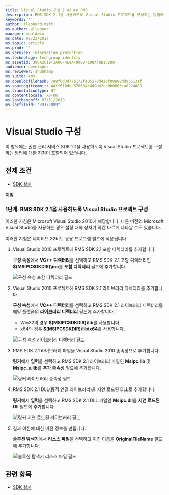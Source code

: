 ```yaml
---
title: Visual Studio 구성 | Azure RMS
description: RMS SDK 2.1을 사용하도록 Visual Studio 프로젝트를 구성하는 방법에 대한 지침입니다.
keywords: ''
author: lleonard-msft
ms.author: alleonar
manager: mbaldwin
ms.date: 02/23/2017
ms.topic: article
ms.prod: ''
ms.service: information-protection
ms.technology: techgroup-identity
ms.assetid: 396A2C19-3A00-4E9A-9088-198A48B15289
audience: developer
ms.reviewer: shubhamp
ms.suite: ems
ms.openlocfilehash: 7e9f6d3d77b172fe05178d426f08a88dd93613af
ms.sourcegitcommit: 44ff610dec678604c449d42cc0b0863ca8224009
ms.translationtype: HT
ms.contentlocale: ko-KR
ms.lasthandoff: 07/31/2018
ms.locfileid: "39372889"
---
```

# <a name="configure-visual-studio"></a>Visual Studio 구성

이 항목에는 권한 관리 서비스 SDK 2.1을 사용하도록 Visual Studio 프로젝트를 구성하는 방법에 대한 지침이 포함되어 있습니다.

## <a name="prerequisites"></a>전제 조건

-   [SDK 설치](install-the-rms-sdk.md)

**지침**

### <a name="step-1-configure-a-visual-studio-project-to-use-rms-sdk-21"></a>1단계: RMS SDK 2.1을 사용하도록 Visual Studio 프로젝트 구성

이러한 지침은 Microsoft Visual Studio 2010에 해당합니다. 다른 버전의 Microsoft Visual Studio를 사용하는 경우 설정 대화 상자가 약간 다르게 나타날 수도 있습니다.

이러한 지침은 네이티브 32비트 응용 프로그램 빌드에 적용됩니다.

1.  Visual Studio 2010 프로젝트에 RMS SDK 2.1 포함 디렉터리를 추가합니다.

    **구성 속성**에서 **VC++ 디렉터리**를 선택하고 RMS SDK 2.1 포함 디렉터리인 **$(MSIPCSDKDIR)\\inc**를 **포함 디렉터리** 필드에 추가합니다.

    ![구성 속성 포함 디렉터리 필드](../media/include_directories.png)

2.  Visual Studio 2010 프로젝트에 RMS SDK 2.1 라이브러리 디렉터리를 추가합니다.

    **구성 속성**에서 **VC++ 디렉터리**를 선택하고 RMS SDK 2.1 라이브러리 디렉터리를 해당 플랫폼의 **라이브러리 디렉터리** 필드에 추가합니다.

    -   Win32의 경우 **$(MSIPCSDKDIR)\\lib**를 사용합니다.
    -   x64의 경우 **$(MSIPCSDKDIR)\\lib\\x64**를 사용합니다.

    ![구성 속성 라이브러리 디렉터리 필드](../media/library_directories.png)

3.  RMS SDK 2.1 라이브러리 파일을 Visual Studio 2010 종속성으로 추가합니다.

    **링커**에서 **입력**을 선택하고 RMS SDK 2.1 라이브러리 파일인 **Msipc.lib** 및 **Msipc\_s.lib**를 **추가 종속성** 필드에 추가합니다.

    ![링커 라이브러리 종속성 필드](../media/additional_dependencies.png)

4.  RMS SDK 2.1 DLL(동적 연결 라이브러리)을 지연 로드된 DLL로 추가합니다.

    **링커**에서 **입력**을 선택하고 RMS SDK 2.1 DLL 파일인 **Msipc.dll**을 **지연 로드된 Dll** 필드에 추가합니다.

    ![링커 지연 로드된 라이브러리 필드](../media/delay_loaded.png)

5.  결과 이진에 대한 버전 정보를 만듭니다.

    **솔루션 탐색기**에서 **리소스 파일**을 선택하고 이진 이름을 **OriginalFileName** 필드에 추가합니다.

    ![솔루션 탐색기 리소스 파일 필드](../media/original_file_name.png)

## <a name="related-topics"></a>관련 항목

* [SDK 설치](install-the-rms-sdk.md)
